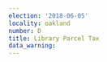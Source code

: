 ```yaml
---
election: '2018-06-05'
locality: oakland
number: D
title: Library Parcel Tax
data_warning: 
---
```


